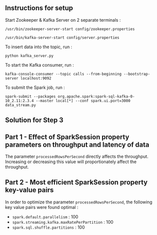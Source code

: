 ## Instructions for setup

Start Zookeeper & Kafka Server on 2 separate terminals :

```
/usr/bin/zookeeper-server-start config/zookeeper.properties

/usr/bin/kafka-server-start config/server.properties
```


To insert data into the topic, run :
```
python kafka_server.py
```

To start the Kafka consumer, run :
```
kafka-console-consumer --topic calls --from-beginning --bootstrap-server localhost:9092
```

To submit the Spark job, run :
```
spark-submit --packages org.apache.spark:spark-sql-kafka-0-10_2.11:2.3.4 --master local[*] --conf spark.ui.port=3000 data_stream.py
```
## Solution for Step 3
## Part 1 - Effect of SparkSession property parameters on throughput and latency of data

The parameter `processedRowsPerSecond` directly affects the throughput. Increasing or decreasing this value will proportionately affect the throughput.

## Part 2 - Most efficient SparkSession property key-value pairs 

In order to optimize the parameter `processedRowsPerSecond`, the following key value pairs were found optimal :
* `spark.default.parallelism` : 100
* `spark.streaming.kafka.maxRatePerPartition` : 100
* `spark.sql.shuffle.partitions` : 100
